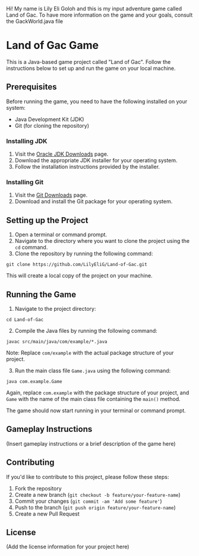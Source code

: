 Hi! My name is Lily Eli Goloh and this is my input adventure game called Land of Gac. To have more information on the game and your goals, consult the GackWorld.java file
# Land of Gac Game

This is a Java-based game project called "Land of Gac". Follow the instructions below to set up and run the game on your local machine.

## Prerequisites

Before running the game, you need to have the following installed on your system:

- Java Development Kit (JDK)
- Git (for cloning the repository)

### Installing JDK

1. Visit the [Oracle JDK Downloads](https://www.oracle.com/java/technologies/downloads/) page.
2. Download the appropriate JDK installer for your operating system.
3. Follow the installation instructions provided by the installer.

### Installing Git

1. Visit the [Git Downloads](https://git-scm.com/downloads) page.
2. Download and install the Git package for your operating system.

## Setting up the Project

1. Open a terminal or command prompt.
2. Navigate to the directory where you want to clone the project using the `cd` command.
3. Clone the repository by running the following command:

```
git clone https://github.com/LilyEliG/Land-of-Gac.git
```

This will create a local copy of the project on your machine.

## Running the Game

1. Navigate to the project directory:

```
cd Land-of-Gac
```

2. Compile the Java files by running the following command:

```
javac src/main/java/com/example/*.java
```

Note: Replace `com/example` with the actual package structure of your project.

3. Run the main class file `Game.java` using the following command:

```
java com.example.Game
```

Again, replace `com.example` with the package structure of your project, and `Game` with the name of the main class file containing the `main()` method.

The game should now start running in your terminal or command prompt.

## Gameplay Instructions

(Insert gameplay instructions or a brief description of the game here)

## Contributing

If you'd like to contribute to this project, please follow these steps:

1. Fork the repository
2. Create a new branch (`git checkout -b feature/your-feature-name`)
3. Commit your changes (`git commit -am 'Add some feature'`)
4. Push to the branch (`git push origin feature/your-feature-name`)
5. Create a new Pull Request

## License

(Add the license information for your project here)
